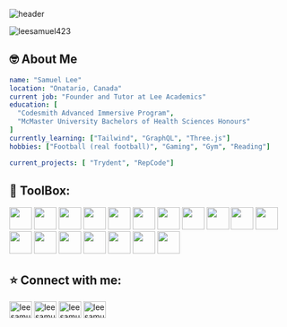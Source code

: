 <link rel="stylesheet" href="https://cdn.jsdelivr.net/gh/devicons/devicon@v2.15.1/devicon.min.css">


![header](https://capsule-render.vercel.app/api?type=waving&color=gradient&height=300&section=header&text=Hello%20I'm%20Sam&animation=twinkling&fontSize=90&theme)

<span align="left"> <img src="https://komarev.com/ghpvc/?username=leesamuel423&label=Profile%20views&color=0e75b6&style=flat" alt="leesamuel423" /> </span>

<h2>🤓 About Me</h2>  

```yaml
name: "Samuel Lee"
location: "Onatario, Canada"
current job: "Founder and Tutor at Lee Academics"
education: [
  "Codesmith Advanced Immersive Program",
  "McMaster University Bachelors of Health Sciences Honours"
]
currently_learning: ["Tailwind", "GraphQL", "Three.js"]
hobbies: ["Football (real football)", "Gaming", "Gym", "Reading"]

current_projects: [ "Trydent", "RepCode"]
```

<h2 align="left">🧰 ToolBox:</h2>
<p align="left">
<img src="https://cdn.jsdelivr.net/gh/devicons/devicon/icons/javascript/javascript-original.svg" height="40" />
<img src="https://cdn.jsdelivr.net/gh/devicons/devicon/icons/typescript/typescript-original.svg" height="40"/>
<img src="https://cdn.jsdelivr.net/gh/devicons/devicon/icons/react/react-original.svg" height="40"/>
<img src="https://cdn.jsdelivr.net/gh/devicons/devicon/icons/css3/css3-original.svg" height="40"/>
<img src="https://cdn.jsdelivr.net/gh/devicons/devicon/icons/html5/html5-original.svg" height="40"/>
<img src="https://cdn.jsdelivr.net/gh/devicons/devicon/icons/sass/sass-original.svg" height="40"/>
<img src="https://cdn.jsdelivr.net/gh/devicons/devicon/icons/tailwindcss/tailwindcss-plain.svg" height="40"/>
<img src="https://cdn.jsdelivr.net/gh/devicons/devicon/icons/nodejs/nodejs-original.svg" height="40"/>
<img src="https://cdn.jsdelivr.net/gh/devicons/devicon/icons/express/express-original.svg" height="40"/>
<img src="https://cdn.jsdelivr.net/gh/devicons/devicon/icons/mongodb/mongodb-original.svg" height="40"/>
<img src="https://cdn.jsdelivr.net/gh/devicons/devicon/icons/webpack/webpack-original.svg" height="40"/>
<img src="https://cdn.jsdelivr.net/gh/devicons/devicon/icons/babel/babel-original.svg" height="40"/>
<img src="https://cdn.jsdelivr.net/gh/devicons/devicon/icons/graphql/graphql-plain.svg" height="40"/>
<img src="https://cdn.jsdelivr.net/gh/devicons/devicon/icons/jest/jest-plain.svg" height="40"/>
<img src="https://raw.githubusercontent.com/simple-icons/simple-icons/6e46ec1fc23b60c8fd0d2f2ff46db82e16dbd75f/icons/cypress.svg" height="40"/>
<img src="https://cdn.jsdelivr.net/gh/devicons/devicon/icons/eslint/eslint-original.svg" height="40"/>
<img src="https://cdn.jsdelivr.net/gh/devicons/devicon/icons/vscode/vscode-original.svg" height="40"/>
<img src="https://cdn.jsdelivr.net/gh/devicons/devicon/icons/git/git-original.svg" height="40"/>

</p>


<h2 align="left">⭐ Connect with me:</h2>
<p align="left">
  <a href="https://linkedin.com/in/leesamuel423" target="blank"><img align="center" src="https://raw.githubusercontent.com/rahuldkjain/github-profile-readme-generator/master/src/images/icons/Social/linked-in-alt.svg" alt="leesamuel423" height="30" width="40" /></a>
  <a href="https://fb.com/leesamuel423" target="blank"><img align="center" src="https://raw.githubusercontent.com/rahuldkjain/github-profile-readme-generator/master/src/images/icons/Social/facebook.svg" alt="leesamuel423" height="30" width="40" /></a>
  <a href="https://instagram.com/leesamuel423" target="blank"><img align="center" src="https://raw.githubusercontent.com/rahuldkjain/github-profile-readme-generator/master/src/images/icons/Social/instagram.svg" alt="leesamuel423" height="30" width="40" /></a>
  <a href="https://medium.com/leesamuel423" target="blank"><img align="center" src="https://raw.githubusercontent.com/rahuldkjain/github-profile-readme-generator/master/src/images/icons/Social/medium.svg" alt="leesamuel423" height="30" width="40" /></a>
</p>
